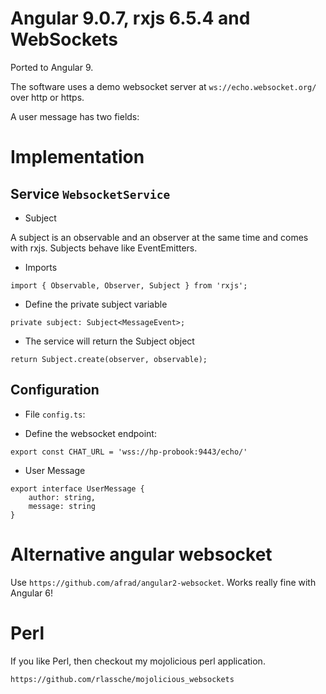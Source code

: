 # Angular 9.0.7, rxjs 6.5.4 and WebSockets 

Ported to Angular 9.

The software uses a demo websocket server at `ws://echo.websocket.org/` over http or https.

A user message has two fields:

# Implementation

## Service `WebsocketService` 

* Subject
 
A subject is an observable and an observer at the same time and comes with rxjs. Subjects behave like EventEmitters.

* Imports

`import { Observable, Observer, Subject } from 'rxjs';`

* Define the private subject variable

`private subject: Subject<MessageEvent>;`

* The service will return the Subject object

`return Subject.create(observer, observable);`

## Configuration

* File `config.ts`:

* Define the websocket endpoint: 
 
`export const CHAT_URL = 'wss://hp-probook:9443/echo/'`

* User Message
 
```
export interface UserMessage {
    author: string,
    message: string
}
```

# Alternative angular websocket

Use  `https://github.com/afrad/angular2-websocket`. Works really fine with Angular 6!


# Perl

If you like Perl, then checkout my mojolicious perl application.

`https://github.com/rlassche/mojolicious_websockets`
